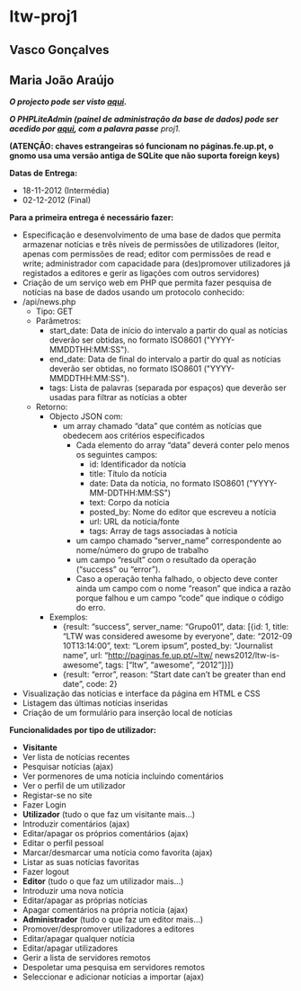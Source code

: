 ltw-proj1
=========
Vasco Gonçalves
-----------------
Maria João Araújo
-----------------

***O projecto pode ser visto [aqui][1].***

***O PHPLiteAdmin (painel de administração da base de dados) pode ser acedido por [aqui][2], com a palavra passe*** *proj1.*

**(ATENÇÃO: chaves estrangeiras só funcionam no páginas.fe.up.pt, o gnomo usa uma versão antiga de SQLite que não suporta foreign keys)**

**Datas de Entrega:**

 + 18-11-2012 (Intermédia)
 + 02-12-2012 (Final)

**Para a primeira entrega é necessário fazer:**

 + Especificação e desenvolvimento de uma base de dados que permita armazenar notícias e três níveis de permissões de utilizadores (leitor, apenas com permissões de read; editor com permissões de read e write; administrador com capacidade para (des)promover utilizadores já registados a editores e gerir as ligações com outros servidores)
 + Criação de um serviço web em PHP que permita fazer pesquisa de notícias na base de dados usando um protocolo conhecido:
 + /api/news.php
     + Tipo: GET
     + Parâmetros:
         + start_date: Data de início do intervalo a partir do qual as notícias deverão ser obtidas, no formato ISO8601 ("YYYY-MMDDTHH:MM:SS").
         + end_date: Data de final do intervalo a partir do qual as notícias deverão ser obtidas, no formato ISO8601 ("YYYY-MMDDTHH:MM:SS").
         + tags: Lista de palavras (separada por espaços) que deverão ser usadas para filtrar as notícias a obter
     + Retorno:
         + Objecto JSON com:
             + um array chamado “data” que contém as notícias que obedecem aos critérios especificados
                 + Cada elemento do array “data” deverá conter pelo
menos os seguintes campos:
                     + id: Identificador da notícia
                     + title: Título da notícia
                     + date: Data da notícia, no formato ISO8601 ("YYYY-MM-DDTHH:MM:SS")
                     + text: Corpo da notícia
                     + posted_by: Nome do editor que escreveu a notícia
                     + url: URL da notícia/fonte
                     + tags: Array de tags associadas à notícia
                 + um campo chamado “server_name” correspondente ao nome/número do grupo de trabalho
                 + um campo “result” com o resultado da operação (“success” ou “error”).
                 + Caso a operação tenha falhado, o objecto deve conter ainda um campo com o nome “reason” que indica a razão porque falhou e um campo “code” que indique o código do erro.
         + Exemplos:
             + {result: “success”, server_name: “Grupo01”, data: [{id: 1, title: “LTW was considered awesome by everyone”, date: “2012-09 10T13:14:00”, text: “Lorem ipsum”, posted_by: “Journalist name”, url: “http://paginas.fe.up.pt/~ltw/ news2012/ltw-is-awesome”, tags: [“ltw”, “awesome”, “2012”]}]}
             + {result: “error”, reason: “Start date can’t be greater than end date”, code: 2}
 + Visualização das notícias e interface da página em HTML e CSS
 + Listagem das últimas notícias inseridas
 + Criação de um formulário para inserção local de notícias

**Funcionalidades por tipo de utilizador:**

 + **Visitante**
  + Ver lista de notícias recentes
  + Pesquisar notícias (ajax)
  + Ver pormenores de uma notícia incluindo comentários
  + Ver o perfil de um utilizador
  + Registar-se no site
  + Fazer Login
 + **Utilizador** (tudo o que faz um visitante mais...)
  + Introduzir comentários (ajax)
  + Editar/apagar os próprios comentários (ajax)
  + Editar o perfil pessoal
  + Marcar/desmarcar uma notícia como favorita (ajax)
  + Listar as suas notícias favoritas
  + Fazer logout
 + **Editor** (tudo o que faz um utilizador mais...)
  + Introduzir uma nova notícia
  + Editar/apagar as próprias notícias
  + Apagar comentários na própria notícia (ajax)
 + **Administrador** (tudo o que faz um editor mais...)
  + Promover/despromover utilizadores a editores
  + Editar/apagar qualquer notícia
  + Editar/apagar utilizadores
  + Gerir a lista de servidores remotos
  + Despoletar uma pesquisa em servidores remotos
  + Seleccionar e adicionar notícias a importar (ajax)


  [1]: http://paginas.fe.up.pt/~ei10054/ltw/proj1/
  [2]: http://paginas.fe.up.pt/~ei10054/ltw/proj1/db/